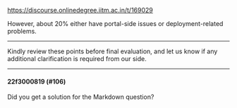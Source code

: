 https://discourse.onlinedegree.iitm.ac.in/t/169029

However, about 20% either have portal-side issues or deployment-related problems.</p>
</li>
</ol>
<hr/>
<p>Kindly review these points before final evaluation, and let us know if any additional clarification is required from our side.</p><hr>

<h4>22f3000819 (#106)</h4>
<p>Did you get a solution for the Markdown question?